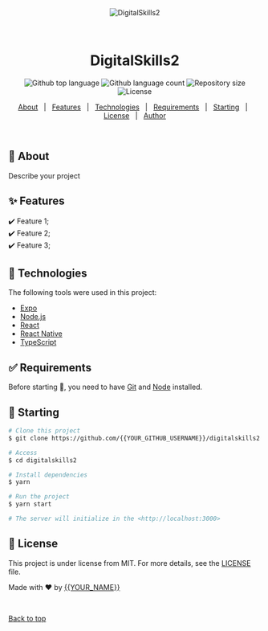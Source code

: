 <div align="center" id="top"> 
  <img src="./.github/app.gif" alt="DigitalSkills2" />

  &#xa0;

  <!-- <a href="https://digitalskills2.netlify.app">Demo</a> -->
</div>

<h1 align="center">DigitalSkills2</h1>

<p align="center">
  <img alt="Github top language" src="https://img.shields.io/github/languages/top/{{YOUR_GITHUB_USERNAME}}/digitalskills2?color=56BEB8">

  <img alt="Github language count" src="https://img.shields.io/github/languages/count/{{YOUR_GITHUB_USERNAME}}/digitalskills2?color=56BEB8">

  <img alt="Repository size" src="https://img.shields.io/github/repo-size/{{YOUR_GITHUB_USERNAME}}/digitalskills2?color=56BEB8">

  <img alt="License" src="https://img.shields.io/github/license/{{YOUR_GITHUB_USERNAME}}/digitalskills2?color=56BEB8">

  <!-- <img alt="Github issues" src="https://img.shields.io/github/issues/{{YOUR_GITHUB_USERNAME}}/digitalskills2?color=56BEB8" /> -->

  <!-- <img alt="Github forks" src="https://img.shields.io/github/forks/{{YOUR_GITHUB_USERNAME}}/digitalskills2?color=56BEB8" /> -->

  <!-- <img alt="Github stars" src="https://img.shields.io/github/stars/{{YOUR_GITHUB_USERNAME}}/digitalskills2?color=56BEB8" /> -->
</p>

<!-- Status -->

<!-- <h4 align="center"> 
	🚧  DigitalSkills2 🚀 Under construction...  🚧
</h4> 

<hr> -->

<p align="center">
  <a href="#dart-about">About</a> &#xa0; | &#xa0; 
  <a href="#sparkles-features">Features</a> &#xa0; | &#xa0;
  <a href="#rocket-technologies">Technologies</a> &#xa0; | &#xa0;
  <a href="#white_check_mark-requirements">Requirements</a> &#xa0; | &#xa0;
  <a href="#checkered_flag-starting">Starting</a> &#xa0; | &#xa0;
  <a href="#memo-license">License</a> &#xa0; | &#xa0;
  <a href="https://github.com/{{YOUR_GITHUB_USERNAME}}" target="_blank">Author</a>
</p>

<br>

## :dart: About ##

Describe your project

## :sparkles: Features ##

:heavy_check_mark: Feature 1;\
:heavy_check_mark: Feature 2;\
:heavy_check_mark: Feature 3;

## :rocket: Technologies ##

The following tools were used in this project:

- [Expo](https://expo.io/)
- [Node.js](https://nodejs.org/en/)
- [React](https://pt-br.reactjs.org/)
- [React Native](https://reactnative.dev/)
- [TypeScript](https://www.typescriptlang.org/)

## :white_check_mark: Requirements ##

Before starting :checkered_flag:, you need to have [Git](https://git-scm.com) and [Node](https://nodejs.org/en/) installed.

## :checkered_flag: Starting ##

```bash
# Clone this project
$ git clone https://github.com/{{YOUR_GITHUB_USERNAME}}/digitalskills2

# Access
$ cd digitalskills2

# Install dependencies
$ yarn

# Run the project
$ yarn start

# The server will initialize in the <http://localhost:3000>
```

## :memo: License ##

This project is under license from MIT. For more details, see the [LICENSE](LICENSE.md) file.


Made with :heart: by <a href="https://github.com/{{YOUR_GITHUB_USERNAME}}" target="_blank">{{YOUR_NAME}}</a>

&#xa0;

<a href="#top">Back to top</a>
